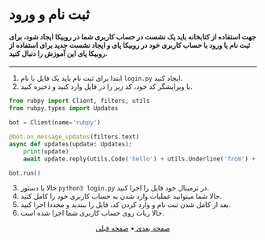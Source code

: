 # ثبت نام و ورود
#### جهت استفاده از کتابخانه باید یک نشست در حساب کاربری شما در روبیکا ایجاد شود، برای ثبت نام یا ورود با حساب کاربری خود در روبیکا پای و ایجاد نشست جدید برای استفاده از روبیکا پای این آموزش را دنبال کنید.
___

1. ابتدا برای ثبت نام باید یک فایل با نام ``login.py`` ایجاد کنید.
2. با ویرایشگر کد خود، کد زیر را در فایل وارد کنید و ذخیره کنید.
```python
from rubpy import Client, filters, utils
from rubpy.types import Updates

bot = Client(name='rubpy')

@bot.on_message_updates(filters.text)
async def updates(update: Updates):
    print(update)
    await update.reply(utils.Code('hello') + utils.Underline('from') + utils.Bold('rubpy'))

bot.run()
```
3. حالا با دستور ``python3 login.py`` در ترمینال خود فایل را اجرا کنید.
4. حالا شما میتوانید عملیات وارد شدن به حساب کاربری خود را کامل کنید. 
5. بعد از کامل شدن ثبت نام و وارد کردن کد، فایل را ببندید و مجددا اجرا کنید.
6. حالا ربات روی حساب کاربری شما اجرا شده است.
<p align="center">
    <a href="https://github.com/shayanheidari01/rubika/blob/master/docs/Handling-Updates.md">
        صفحه بعدی
    </a>
  •
  <a href="https://github.com/shayanheidari01/rubika/blob/master/docs/Project-Setup.md">
        صفحه قبلی
    </a>
</p>
